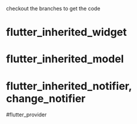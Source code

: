 checkout the branches to get the code 

# flutter_inherited_widget
# flutter_inherited_model
# flutter_inherited_notifier, change_notifier
#flutter_provider

